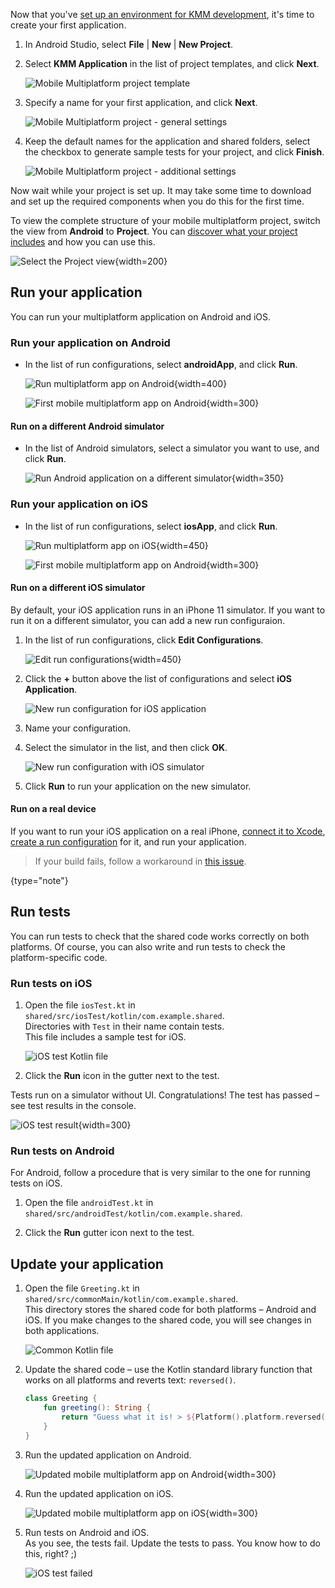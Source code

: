 [//]: # (title: Create your first multiplatform application)
[//]: # (auxiliary-id: Create_your_first_multiplatform_application)

Now that you've [set up an environment for KMM development](setup.md), it's time to create your first application.

1. In Android Studio, select **File** | **New** | **New Project**.
2. Select **KMM Application** in the list of project templates, and click **Next**.  

    ![Mobile Multiplatform project template](kmm-project-wizard-1.png)
    
3. Specify a name for your first application, and click **Next**.  

    ![Mobile Multiplatform project - general settings](kmm-project-wizard-2.png)

4. Keep the default names for the application and shared folders, select the checkbox to generate sample tests for your project, 
and click **Finish**.  

    ![Mobile Multiplatform project - additional settings](kmm-project-wizard-3.png)  
    
Now wait while your project is set up. It may take some time to download and set up the required components when you 
do this for the first time.
    
To view the complete structure of your mobile multiplatform project, switch the view from **Android** to **Project**. 
You can [discover what your project includes](discover-kmm-project.md) and how you can use this. 
    
![Select the Project view](select-project-view.png){width=200}  
    
## Run your application 

You can run your multiplatform application on Android and iOS.

### Run your application on Android

* In the list of run configurations, select **androidApp**, and click **Run**.  
    
    ![Run multiplatform app on Android](run-android.png){width=400}
    
    ![First mobile multiplatform app on Android](first-kmm-on-android-1.png){width=300}

#### Run on a different Android simulator

* In the list of Android simulators, select a simulator you want to use, and click **Run**.

    ![Run Android application on a different simulator](android-new-simulator.png){width=350}
    
### Run your application on iOS

* In the list of run configurations, select **iosApp**, and click **Run**.  
    
    ![Run multiplatform app on iOS](run-ios.png){width=450}
    
    ![First mobile multiplatform app on Android](first-kmm-on-ios-1.png){width=300}

#### Run on a different iOS simulator

By default, your iOS application runs in an iPhone 11 simulator. If you want to run it on a different simulator, you can add a 
new run configuraion.

1. In the list of run configurations, click **Edit Configurations**.

    ![Edit run configurations](ios-edit-configurations.png){width=450}

2. Click the **+** button above the list of configurations and select **iOS Application**.

    ![New run configuration for iOS application](ios-new-configuration.png)

4. Name your configuration.

5. Select the simulator in the list, and then click **OK**.

    ![New run configuration with iOS simulator](ios-new-simulator.png)
    
6. Click **Run** to run your application on the new simulator.
    
#### Run on a real device

If you want to run your iOS application on a real iPhone, [connect it to Xcode](https://developer.apple.com/documentation/xcode/running_your_app_in_the_simulator_or_on_a_device), 
 [create a run configuration](#run-on-a-different-ios-simulator) for it, and run your application.

> If your build fails, follow a workaround in [this issue](https://youtrack.jetbrains.com/issue/KT-40907).
>
{type="note"}

## Run tests

You can run tests to check that the shared code works correctly on both platforms. Of course, you can also write and run tests to check the 
platform-specific code.

### Run tests on iOS
    
1. Open the file `iosTest.kt` in `shared/src/iosTest/kotlin/com.example.shared`.  
    Directories with `Test` in their name contain tests.  
    This file includes a sample test for iOS.  
    
    ![iOS test Kotlin file](ios-test-kt.png)
   
2. Click the **Run** icon in the gutter next to the test.  

Tests run on a simulator without UI. Congratulations! The test has passed – see test results in the console.

![iOS test result](ios-test-result.png){width=300}

### Run tests on Android

For Android, follow a procedure that is very similar to the one for running tests on iOS.

1. Open the file `androidTest.kt` in `shared/src/androidTest/kotlin/com.example.shared`.

2. Click the **Run** gutter icon next to the test. 

## Update your application

1. Open the file `Greeting.kt` in `shared/src/commonMain/kotlin/com.example.shared`.  
    This directory stores the shared code for both platforms – Android and iOS. If you make changes to the shared code, you will see
    changes in both applications.

    ![Common Kotlin file](common-kotlin-file.png)
    
2. Update the shared code – use the Kotlin standard library function that works on all platforms and reverts text: `reversed()`.

    ```kotlin
    class Greeting {
        fun greeting(): String {
            return "Guess what it is! > ${Platform().platform.reversed()}!"
        }
    }
    ```

3. Run the updated application on Android.

    ![Updated mobile multiplatform app on Android](first-kmm-on-android-2.png){width=300}
    
4. Run the updated application on iOS.  

    ![Updated mobile multiplatform app on iOS](first-kmm-on-ios-2.png){width=300}
    
5. Run tests on Android and iOS.  
    As you see, the tests fail. Update the tests to pass. You know how to do this, right? ;)
    
    ![iOS test failed](ios-test-failed.png)